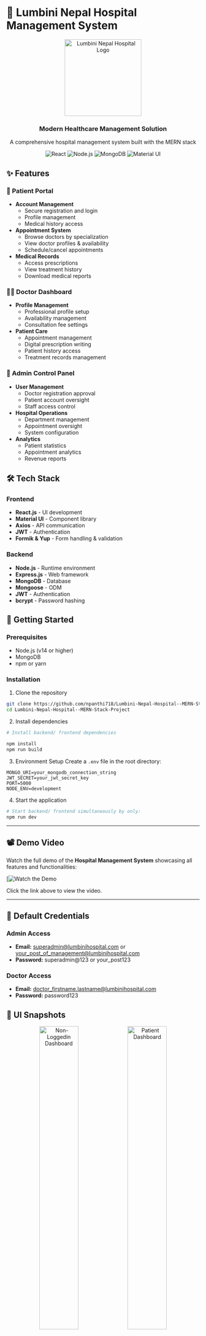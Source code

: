 # 🏥 Lumbini Nepal Hospital Management System

<div align="center">
  <img src="frontend/public/images/Logo.jpeg" alt="Lumbini Nepal Hospital Logo" width="200"/>
  <h3>Modern Healthcare Management Solution</h3>
  <p>A comprehensive hospital management system built with the MERN stack</p>
</div>

<p align="center">
  <img src="https://img.shields.io/badge/React-18.2.0-61DAFB?style=for-the-badge&logo=react" alt="React"/>
  <img src="https://img.shields.io/badge/Node.js-18.x-339933?style=for-the-badge&logo=node.js" alt="Node.js"/>
  <img src="https://img.shields.io/badge/MongoDB-Latest-47A248?style=for-the-badge&logo=mongodb" alt="MongoDB"/>
  <img src="https://img.shields.io/badge/Material_UI-5.17.1-0081CB?style=for-the-badge&logo=material-ui" alt="Material UI"/>
</p>

## ✨ Features

### 👤 Patient Portal
- **Account Management**
  - Secure registration and login
  - Profile management
  - Medical history access
- **Appointment System**
  - Browse doctors by specialization
  - View doctor profiles & availability
  - Schedule/cancel appointments
- **Medical Records**
  - Access prescriptions
  - View treatment history
  - Download medical reports

### 👨‍⚕️ Doctor Dashboard
- **Profile Management**
  - Professional profile setup
  - Availability management
  - Consultation fee settings
- **Patient Care**
  - Appointment management
  - Digital prescription writing
  - Patient history access
  - Treatment records management

### 👑 Admin Control Panel
- **User Management**
  - Doctor registration approval
  - Patient account oversight
  - Staff access control
- **Hospital Operations**
  - Department management
  - Appointment oversight
  - System configuration
- **Analytics**
  - Patient statistics
  - Appointment analytics
  - Revenue reports

## 🛠️ Tech Stack

### Frontend
- **React.js** - UI development
- **Material UI** - Component library
- **Axios** - API communication
- **JWT** - Authentication
- **Formik & Yup** - Form handling & validation

### Backend
- **Node.js** - Runtime environment
- **Express.js** - Web framework
- **MongoDB** - Database
- **Mongoose** - ODM
- **JWT** - Authentication
- **bcrypt** - Password hashing

## 🚀 Getting Started

### Prerequisites
- Node.js (v14 or higher)
- MongoDB
- npm or yarn

### Installation

1. Clone the repository
```bash
git clone https://github.com/npanthi718/Lumbini-Nepal-Hospital--MERN-Stack-Project.git
cd Lumbini-Nepal-Hospital--MERN-Stack-Project
```

2. Install dependencies
```bash
# Install backend/ frontend dependencies

npm install
npm run build

```

3. Environment Setup
Create a `.env` file in the root directory:
```env
MONGO_URI=your_mongodb_connection_string
JWT_SECRET=your_jwt_secret_key
PORT=5000
NODE_ENV=development
```

4. Start the application
```bash
# Start backend/ frontend simultaneously by only:
npm run dev

```

---

## 📽️ **Demo Video**

Watch the full demo of the **Hospital Management System** showcasing all features and functionalities:

[![Watch the Demo](https://drive.google.com/file/d/1qe58qWPFIisWnKE3ICuby9QM5zIL5yTv/view?usp=sharing)

Click the link above to view the video.

---

## 🔑 Default Credentials

### Admin Access
- **Email:** superadmin@lumbinihospital.com  or  your_post_of_management@lumbinihospital.com
- **Password:** superadmin@123               or  your_post123



### Doctor Access
- **Email:** doctor_firstname.lastname@lumbinihospital.com
- **Password:** password123

## 📱 UI Snapshots

<div align="center">
  <img src="frontend/public/images/UI Snapshots/Non-logedin Dahboard.png" alt="Non-Loggedin Dashboard" width="45%"/>
  <img src="frontend/public/images/UI Snapshots/About us.png" alt="Patient Dashboard" width="45%"/>
  <img src="frontend/public/images/UI Snapshots/Our Management Team.png" alt="Doctor Dahboard" width="45%"/>
  <img src="frontend/public/images/UI Snapshots/Our Expert Doctors.png" alt="Admin Dahboard" width="45%"/>
  <img src="frontend/public/images/UI Snapshots/Our Departments.png" alt="Admin Dahboard" width="45%"/>
  <img src="frontend/public/images/UI Snapshots/Services.png" alt="Admin Dahboard" width="45%"/>
  <img src="frontend/public/images/UI Snapshots/Login Dashboard.png" alt="Admin Dahboard" width="45%"/>
  <img src="frontend/public/images/UI Snapshots/Register Dashboard.png" alt="Admin Dahboard" width="45%"/>
  <img src="frontend/public/images/UI Snapshots/User_Patient Dashboard.png" alt="Admin Dahboard" width="45%"/>
  <img src="frontend/public/images/UI Snapshots/Doctor Dahboard.png" alt="Admin Dahboard" width="45%"/>
  <img src="frontend/public/images/UI Snapshots/Admin Dashboard.png" alt="Admin Dahboard" width="45%"/>
</div>

## 🔒 Security Features

- JWT based authentication
- Password hashing with bcrypt
- Role-based access control
- HTTP-only cookies
- XSS protection
- CORS configuration

## 🤝 Contributing

1. Fork the repository
2. Create your feature branch (`git checkout -b feature/AmazingFeature`)
3. Commit your changes (`git commit -m 'Add some AmazingFeature'`)
4. Push to the branch (`git push origin feature/AmazingFeature`)
5. Open a Pull Request

## 📄 License

This project is licensed under the MIT License - see the [LICENSE](LICENSE) file for details.

## 👥 Team

- **Sushil Panthi** - _Initial work_ - [GitHub](https://github.com/npanthi718)

## 📞 Support

For support, email info@lumbininepalhospital.com or npanthi718@gmail.com

---

<div align="center">
  Made with ❤️ by Sushil Panthi
  <br />
  © 2025 Lumbini Nepal Hospital. All rights reserved.
</div>
